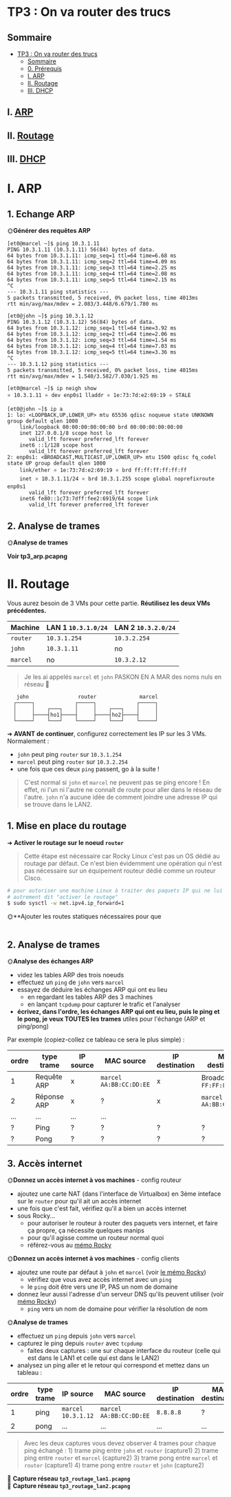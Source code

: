 # TP3 : On va router des trucs

## Sommaire

- [TP3 : On va router des trucs](#tp3--on-va-router-des-trucs)
  - [Sommaire](#sommaire)
  - [0. Prérequis](#0-prérequis)
  - [I. ARP](#i-arp)
  - [II. Routage](#ii-routage)
  - [III. DHCP](#iii-dhcp)

## I. [ARP](#i-arp)

## II. [Routage](#ii-routage)

## III. [DHCP](#iii-dhcp)

# I. ARP

## 1. Echange ARP

🌞**Générer des requêtes ARP**
```
[et0@marcel ~]$ ping 10.3.1.11
PING 10.3.1.11 (10.3.1.11) 56(84) bytes of data.
64 bytes from 10.3.1.11: icmp_seq=1 ttl=64 time=6.68 ms
64 bytes from 10.3.1.11: icmp_seq=2 ttl=64 time=4.09 ms
64 bytes from 10.3.1.11: icmp_seq=3 ttl=64 time=2.25 ms
64 bytes from 10.3.1.11: icmp_seq=4 ttl=64 time=2.08 ms
64 bytes from 10.3.1.11: icmp_seq=5 ttl=64 time=2.15 ms
^C
--- 10.3.1.11 ping statistics ---
5 packets transmitted, 5 received, 0% packet loss, time 4013ms
rtt min/avg/max/mdev = 2.083/3.448/6.679/1.780 ms
```
```
[et0@john ~]$ ping 10.3.1.12
PING 10.3.1.12 (10.3.1.12) 56(84) bytes of data.
64 bytes from 10.3.1.12: icmp_seq=1 ttl=64 time=3.92 ms
64 bytes from 10.3.1.12: icmp_seq=2 ttl=64 time=2.06 ms
64 bytes from 10.3.1.12: icmp_seq=3 ttl=64 time=1.54 ms
64 bytes from 10.3.1.12: icmp_seq=4 ttl=64 time=7.03 ms
64 bytes from 10.3.1.12: icmp_seq=5 ttl=64 time=3.36 ms
^C
--- 10.3.1.12 ping statistics ---
5 packets transmitted, 5 received, 0% packet loss, time 4015ms
rtt min/avg/max/mdev = 1.540/3.582/7.030/1.925 ms
```
```
[et0@marcel ~]$ ip neigh show
⭐ 10.3.1.11 ⭐ dev enp0s1 lladdr ⭐ 1e:73:7d:e2:69:19 ⭐ STALE 
```
```
[et0@john ~]$ ip a
1: lo: <LOOPBACK,UP,LOWER_UP> mtu 65536 qdisc noqueue state UNKNOWN group default qlen 1000
    link/loopback 00:00:00:00:00:00 brd 00:00:00:00:00:00
    inet 127.0.0.1/8 scope host lo
       valid_lft forever preferred_lft forever
    inet6 ::1/128 scope host 
       valid_lft forever preferred_lft forever
2: enp0s1: <BROADCAST,MULTICAST,UP,LOWER_UP> mtu 1500 qdisc fq_codel state UP group default qlen 1000
    link/ether ⭐ 1e:73:7d:e2:69:19 ⭐ brd ff:ff:ff:ff:ff:ff
    inet ⭐ 10.3.1.11/24 ⭐ brd 10.3.1.255 scope global noprefixroute enp0s1
       valid_lft forever preferred_lft forever
    inet6 fe80::1c73:7dff:fee2:6919/64 scope link 
       valid_lft forever preferred_lft forever
```

## 2. Analyse de trames

🌞**Analyse de trames**

**Voir tp3_arp.pcapng**

# II. Routage

Vous aurez besoin de 3 VMs pour cette partie. **Réutilisez les deux VMs précédentes.**

| Machine  | LAN 1 `10.3.1.0/24` | LAN 2 `10.3.2.0/24` |
| -------- | ------------------- | ------------------- |
| `router` | `10.3.1.254`        | `10.3.2.254`        |
| `john`   | `10.3.1.11`         | no                  |
| `marcel` | no                  | `10.3.2.12`         |

> Je les ai appelés `marcel` et `john` PASKON EN A MAR des noms nuls en réseau 🌻

```schema
   john                router              marcel
  ┌─────┐             ┌─────┐             ┌─────┐
  │     │    ┌───┐    │     │    ┌───┐    │     │
  │     ├────┤ho1├────┤     ├────┤ho2├────┤     │
  └─────┘    └───┘    └─────┘    └───┘    └─────┘
```

➜ **AVANT de continuer**, configurez correctement les IP sur les 3 VMs. Normalement :

- `john` peut ping `router` sur `10.3.1.254`
- `marcel` peut ping `router` sur `10.3.2.254`
- une fois que ces deux `ping` passent, go à la suite !

> C'est normal si `john` et `marcel` ne peuvent pas se ping encore ! En effet, ni l'un ni l'autre ne connaît de route pour aller dans le réseau de l'autre. `john` n'a aucune idée de comment joindre une adresse IP qui se trouve dans le LAN2.

## 1. Mise en place du routage

➜ **Activer le routage sur le noeud `router`**

> Cette étape est nécessaire car Rocky Linux c'est pas un OS dédié au routage par défaut. Ce n'est bien évidemment une opération qui n'est pas nécessaire sur un équipement routeur dédié comme un routeur Cisco.

```bash
# pour autoriser une machine Linux à traiter des paquets IP qui ne lui sont pas destinés
# autrement dit "activer le routage"
$ sudo sysctl -w net.ipv4.ip_forward=1
```

🌞**Ajouter les routes statiques nécessaires pour que 
```

```

## 2. Analyse de trames

🌞**Analyse des échanges ARP**

- videz les tables ARP des trois noeuds
- effectuez un `ping` de `john` vers `marcel`
- essayez de déduire les échanges ARP qui ont eu lieu
  - en regardant les tables ARP des 3 machines
  - en lançant `tcpdump` pour capturer le trafic et l'analyser
- **écrivez, dans l'ordre, les échanges ARP qui ont eu lieu, puis le ping et le pong, je veux TOUTES les trames** utiles pour l'échange (ARP et ping/pong)

Par exemple (copiez-collez ce tableau ce sera le plus simple) :

| ordre | type trame  | IP source | MAC source                | IP destination | MAC destination            |
| ----- | ----------- | --------- | ------------------------- | -------------- | -------------------------- |
| 1     | Requête ARP | x         | `marcel` `AA:BB:CC:DD:EE` | x              | Broadcast `FF:FF:FF:FF:FF` |
| 2     | Réponse ARP | x         | ?                         | x              | `marcel` `AA:BB:CC:DD:EE`  |
| ...   | ...         | ...       | ...                       |                |                            |
| ?     | Ping        | ?         | ?                         | ?              | ?                          |
| ?     | Pong        | ?         | ?                         | ?              | ?                          |

## 3. Accès internet

🌞**Donnez un accès internet à vos machines** - config routeur

- ajoutez une carte NAT (dans l'interface de Virtualbox) en 3ème inteface sur le `router` pour qu'il ait un accès internet
- une fois que c'est fait, vérifiez qu'il a bien un accès internet
- sous Rocky...
  - pour autoriser le routeur à router des paquets vers internet, et faire ça propre, ça nécessite quelques manips
  - pour qu'il agisse comme un routeur normal quoi
  - référez-vous au [mémo Rocky](../../cours/memo/rocky_network.md)

🌞**Donnez un accès internet à vos machines** - config clients

- ajoutez une route par défaut à `john` et `marcel` (voir [le mémo Rocky](../../cours/memo/rocky_network.md))
  - vérifiez que vous avez accès internet avec un `ping`
  - le `ping` doit être vers une IP, PAS un nom de domaine
- donnez leur aussi l'adresse d'un serveur DNS qu'ils peuvent utiliser (voir [mémo Rocky](../../cours/memo/rocky_network.md))
  - `ping` vers un nom de domaine pour vérifier la résolution de nom

🌞**Analyse de trames**

- effectuez un `ping` depuis `john` vers `marcel`
- capturez le ping depuis `router` avec `tcpdump`
  - faites deux captures : une sur chaque interface du routeur (celle qui est dans le LAN1 et celle qui est dans le LAN2)
- analysez un ping aller et le retour qui correspond et mettez dans un tableau :

| ordre | type trame | IP source            | MAC source                | IP destination | MAC destination |     |
| ----- | ---------- | -------------------- | ------------------------- | -------------- | --------------- | --- |
| 1     | ping       | `marcel` `10.3.1.12` | `marcel` `AA:BB:CC:DD:EE` | `8.8.8.8`      | ?               |     |
| 2     | pong       | ...                  | ...                       | ...            | ...             | ... |

> Avec les deux captures vous devez observer 4 trames pour chaque ping échangé : 1) trame ping entre `john` et `router` (capture1) 2) trame ping entre `router` et `marcel` (capture2) 3) trame pong entre `marcel` et `router` (capture1) 4) trame pong entre `router` et `john` (capture2)

🦈 **Capture réseau `tp3_routage_lan1.pcapng`**  
🦈 **Capture réseau `tp3_routage_lan2.pcapng`**